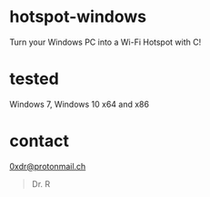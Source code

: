 # hotspot-windows
Turn your Windows PC into a Wi-Fi Hotspot with C!

# tested
Windows 7, Windows 10 x64 and x86


# contact
0xdr@protonmail.ch
> Dr. R
